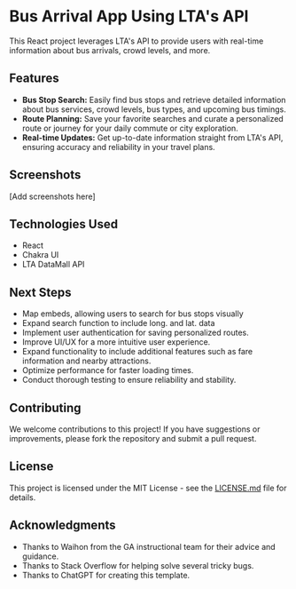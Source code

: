 # Bus Arrival App Using LTA's API

 This React project leverages LTA's API to provide users with real-time information about bus arrivals, crowd levels, and more.

## Features

- **Bus Stop Search:** Easily find bus stops and retrieve detailed information about bus services, crowd levels, bus types, and upcoming bus timings.
- **Route Planning:** Save your favorite searches and curate a personalized route or journey for your daily commute or city exploration.
- **Real-time Updates:** Get up-to-date information straight from LTA's API, ensuring accuracy and reliability in your travel plans.

## Screenshots

[Add screenshots here]

## Technologies Used

- React
- Chakra UI
- LTA DataMall API

## Next Steps

- Map embeds, allowing users to search for bus stops visually
- Expand search function to include long. and lat. data
- Implement user authentication for saving personalized routes.
- Improve UI/UX for a more intuitive user experience.
- Expand functionality to include additional features such as fare information and nearby attractions.
- Optimize performance for faster loading times.
- Conduct thorough testing to ensure reliability and stability.


## Contributing

We welcome contributions to this project! If you have suggestions or improvements, please fork the repository and submit a pull request.

## License

This project is licensed under the MIT License - see the [LICENSE.md](LICENSE.md) file for details.

## Acknowledgments

- Thanks to Waihon from the GA instructional team for their advice and guidance.
- Thanks to Stack Overflow for helping solve several tricky bugs.
- Thanks to ChatGPT for creating this template.
